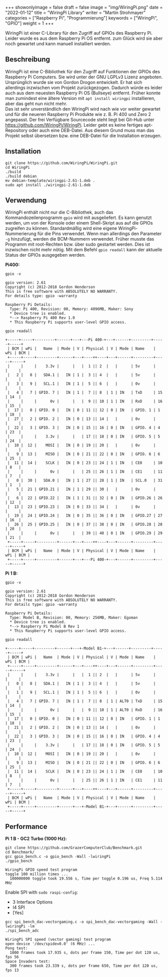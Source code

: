 ﻿+++
showonlyimage = false
draft = false
image = "img/WiringPi.png"
date = "2022-01-12"
title = "WiringPi Library"
writer = "Martin Strohmayer"
categories = ["Raspberry Pi", "Programmierung"]
keywords = ["WiringPi", "GPIO"]
weight = 1
+++

WiringPi ist einer C-Library für den Zugriff auf GPIOs des Raspberry Pi. Leider wurde es aus dem Raspberry Pi OS entfernt. zum Glück wird sie aber noch gewartet und kann manuell installiert werden.
<!--more-->

## Beschreibung 

WiringPi ist eine C-Bibliothek für den Zugriff auf Funktionen der GPIOs des Raspberry Pi Computers. Sie wird unter der GNU LGPLv3 Lizenz angeboten. Ursprünglich wurde sie von Gordon Drogon entwickelt. Er hat sich allerdings inzwischen vom Projekt zurückgezogen. Dadurch würde es leider auch aus dem neuesten Raspberry Pi OS (Bullseye) entfernt. Früher konnte man zumindest eine ältere Version mit ``apt install wiringpi`` installieren, aber das geht nun nicht mehr.  
Das ist sehr unverständlich den WiringPi wird nach wie vor weiter gewartet und für die neueren Raspberry Pi Produkte wie z. B. Pi 400 und Zero 2 angepasst. Der frei Verfügbare Sourcecode steht liegt bei Git-Hub unter https://github.com/WiringPi/WiringPi.
Leider gebt es keine fertiges apt-Repository oder auch eine DEB-Datei. Aus diesem Grund muss man das Projekt selbst übersetzen bzw. eine DEB-Datei für die Installation erzeugen.


## Installation

```
git clone https://github.com/WiringPi/WiringPi.git
cd WiringPi
./build 
./build debian
mv debian-template/wiringpi-2.61-1.deb .
sudo apt install ./wiringpi-2.61-1.deb
```

## Verwendung


WiringPi enthält nicht nur die C-Bibliothek, auch das Kommandozeilenprogramm ``gpio`` wird mit ausgeliefert. Es kann genutzt werden, um von der Konsole oder einem Shell-Skript aus auf die GPIOs zugreifen zu können. Standardmäßig wird eine eigene WiringPi-Nummerierung für die Pins verwendet. Wenn man allerdings den Parameter  ``-g`` hinzufügt, werden die BCM-Nummern verwendet. Früher musste das Programm mit root-Rechten bzw. über sudo gestartet werden. Dies ist inzwischen nicht mehr nötig. Mit dem Befehl ``gpio readall`` kann der aktuelle Status der GPIOs ausgegeben werden.

**Pi400:**
```
gpio -v
```
```
gpio version: 2.61
Copyright (c) 2012-2018 Gordon Henderson
This is free software with ABSOLUTELY NO WARRANTY.
For details type: gpio -warranty

Raspberry Pi Details:
  Type: Pi 400, Revision: 00, Memory: 4096MB, Maker: Sony 
  * Device tree is enabled.
  *--> Raspberry Pi 400 Rev 1.0
  * This Raspberry Pi supports user-level GPIO access.
```

```
gpio readall
```
```
+-----+-----+---------+------+---+---Pi 400-+---+------+---------+-----+-----+
 | BCM | wPi |   Name  | Mode | V | Physical | V | Mode | Name    | wPi | BCM |
 +-----+-----+---------+------+---+----++----+---+------+---------+-----+-----+
 |     |     |    3.3v |      |   |  1 || 2  |   |      | 5v      |     |     |
 |   2 |   8 |   SDA.1 |   IN | 1 |  3 || 4  |   |      | 5v      |     |     |
 |   3 |   9 |   SCL.1 |   IN | 1 |  5 || 6  |   |      | 0v      |     |     |
 |   4 |   7 | GPIO. 7 |   IN | 1 |  7 || 8  | 1 | IN   | TxD     | 15  | 14  |
 |     |     |      0v |      |   |  9 || 10 | 1 | IN   | RxD     | 16  | 15  |
 |  17 |   0 | GPIO. 0 |   IN | 0 | 11 || 12 | 0 | IN   | GPIO. 1 | 1   | 18  |
 |  27 |   2 | GPIO. 2 |   IN | 0 | 13 || 14 |   |      | 0v      |     |     |
 |  22 |   3 | GPIO. 3 |   IN | 0 | 15 || 16 | 0 | IN   | GPIO. 4 | 4   | 23  |
 |     |     |    3.3v |      |   | 17 || 18 | 0 | IN   | GPIO. 5 | 5   | 24  |
 |  10 |  12 |    MOSI |   IN | 0 | 19 || 20 |   |      | 0v      |     |     |
 |   9 |  13 |    MISO |   IN | 0 | 21 || 22 | 0 | IN   | GPIO. 6 | 6   | 25  |
 |  11 |  14 |    SCLK |   IN | 0 | 23 || 24 | 1 | IN   | CE0     | 10  | 8   |
 |     |     |      0v |      |   | 25 || 26 | 1 | IN   | CE1     | 11  | 7   |
 |   0 |  30 |   SDA.0 |   IN | 1 | 27 || 28 | 1 | IN   | SCL.0   | 31  | 1   |
 |   5 |  21 | GPIO.21 |   IN | 1 | 29 || 30 |   |      | 0v      |     |     |
 |   6 |  22 | GPIO.22 |   IN | 1 | 31 || 32 | 0 | IN   | GPIO.26 | 26  | 12  |
 |  13 |  23 | GPIO.23 |   IN | 0 | 33 || 34 |   |      | 0v      |     |     |
 |  19 |  24 | GPIO.24 |   IN | 0 | 35 || 36 | 0 | IN   | GPIO.27 | 27  | 16  |
 |  26 |  25 | GPIO.25 |   IN | 0 | 37 || 38 | 0 | IN   | GPIO.28 | 28  | 20  |
 |     |     |      0v |      |   | 39 || 40 | 0 | IN   | GPIO.29 | 29  | 21  |
 +-----+-----+---------+------+---+----++----+---+------+---------+-----+-----+
 | BCM | wPi |   Name  | Mode | V | Physical | V | Mode | Name    | wPi | BCM |
 +-----+-----+---------+------+---+---Pi 400-+---+------+---------+-----+-----+
```

**Pi 1 B:**

```
gpio -v
```
```
gpio version: 2.61
Copyright (c) 2012-2018 Gordon Henderson
This is free software with ABSOLUTELY NO WARRANTY.
For details type: gpio -warranty

Raspberry Pi Details:
  Type: Model B, Revision: 00, Memory: 256MB, Maker: Egoman 
  * Device tree is enabled.
  *--> Raspberry Pi Model B Rev 1
  * This Raspberry Pi supports user-level GPIO access.
```

```
gpio readall
```
```
+-----+-----+---------+------+---+-Model B1-+---+------+---------+-----+-----+
 | BCM | wPi |   Name  | Mode | V | Physical | V | Mode | Name    | wPi | BCM |
 +-----+-----+---------+------+---+----++----+---+------+---------+-----+-----+
 |     |     |    3.3v |      |   |  1 || 2  |   |      | 5v      |     |     |
 |   0 |   8 |   SDA.1 |   IN | 1 |  3 || 4  |   |      | 5v      |     |     |
 |   1 |   9 |   SCL.1 |   IN | 1 |  5 || 6  |   |      | 0v      |     |     |
 |   4 |   7 | GPIO. 7 |   IN | 1 |  7 || 8  | 1 | ALT0 | TxD     | 15  | 14  |
 |     |     |      0v |      |   |  9 || 10 | 1 | ALT0 | RxD     | 16  | 15  |
 |  17 |   0 | GPIO. 0 |   IN | 0 | 11 || 12 | 0 | IN   | GPIO. 1 | 1   | 18  |
 |  21 |   2 | GPIO. 2 |   IN | 0 | 13 || 14 |   |      | 0v      |     |     |
 |  22 |   3 | GPIO. 3 |   IN | 0 | 15 || 16 | 0 | IN   | GPIO. 4 | 4   | 23  |
 |     |     |    3.3v |      |   | 17 || 18 | 0 | IN   | GPIO. 5 | 5   | 24  |
 |  10 |  12 |    MOSI |   IN | 0 | 19 || 20 |   |      | 0v      |     |     |
 |   9 |  13 |    MISO |   IN | 0 | 21 || 22 | 0 | IN   | GPIO. 6 | 6   | 25  |
 |  11 |  14 |    SCLK |   IN | 0 | 23 || 24 | 1 | IN   | CE0     | 10  | 8   |
 |     |     |      0v |      |   | 25 || 26 | 1 | IN   | CE1     | 11  | 7   |
 +-----+-----+---------+------+---+----++----+---+------+---------+-----+-----+
 | BCM | wPi |   Name  | Mode | V | Physical | V | Mode | Name    | wPi | BCM |
 +-----+-----+---------+------+---+-Model B1-+---+------+---------+-----+-----+
```

## Performance

**Pi 1 B - GC2 Turbo (1000 Hz):**

```
git clone https://github.com/GrazerComputerClub/Benchmark.git
cd Benchmark/
gcc gpio_bench.c -o gpio_bench -Wall -lwiringPi
./gpio_bench
```

```
WiringPi GPIO speed test program 
toggle 100 million times ...
  100000000 toggle took 19.556 s, Time per toggle 0.196 us, Freq 5.114 MHz 
```


Enable SPI with ``sudo raspi-config``:  
 * 3 Interface Options  
 * I4 SPI  
 * [Yes]

<!--
```
gcc spi_bench_adc.c -o spi_bench_adc -Wall -lwiringPi
./spi_bench_adc
```
-->

```
gcc spi_bench_dac-vectorgaming.c -o spi_bench_dac-vectorgaming -Wall -lwiringPi -lm
./spi_bench_adc
```

```
WiringPi SPI speed (vector gaming) test program
open device '/dev/spidev0.0' (6 MHz) ...
Pong test:
  1000 frames took 17.935 s, dots per frame 150, Time per dot 120 us, fps 56 
Space Invaders test:
  300 frames took 23.339 s, dots per frame 650, Time per dot 120 us, fps 13 
```
